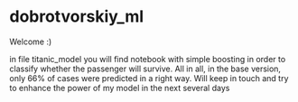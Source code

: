 # dobrotvorskiy_ml
Welcome :)

in file titanic_model you will find notebook with simple boosting in order to classify whether the passenger will survive.
All in all, in the base version, only 66% of cases were predicted in a right way.
Will keep in touch and try to enhance the power of my model in the next several days
